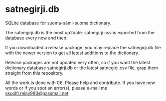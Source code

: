 # satnegirji.db

SQLite database for suoma-sámi-suoma dictionary.

The satnegirji.db is the most up2date. satnegirji.csv is exported from the database every now and then.

If you downloaded a release package, you may replace the satnegirji.db file with the newer version to get all latest additions to the dictionary. 

Release packages are not updated very often, so if you want the latest dictionary database satnegirji.db or the latest satnegirji.csv file, grap them straight from this repository.

All the work is done with 0€. Please help and contribute. If you have new words or if you spot an error(s), please e-mail me skuolfi.relay980@passmail.net

